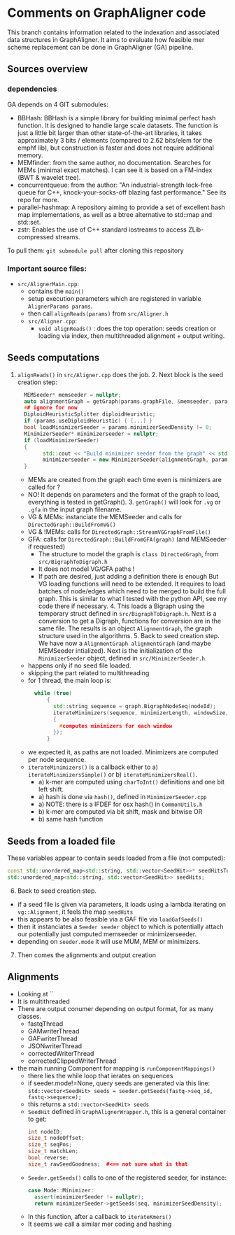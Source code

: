 # Comments on GraphAligner code

This branch contains information related to the indexation and associated data structures in GraphAligner.
It aims to evaluate how feasible mer scheme replacement can be done in GraphAligner (GA) pipeline.

## Sources overview

### dependencies

GA depends on 4 GIT submodules: 
- BBHash: BBHash is a simple library for building minimal perfect hash function. It is designed to handle large scale datasets. The function is just a little bit larger than other state-of-the-art libraries, it takes approximately 3 bits / elements (compared to 2.62 bits/elem for the emphf lib), but construction is faster and does not require additional memory.
- MEMfinder: from the same author, no documentation. Searches for MEMs (minimal exact matches). I can see it is based on a FM-index (BWT & wavelet tree).
- concurrentqueue: from the author: "An industrial-strength lock-free queue for C++, knock-your-socks-off blazing fast performance." See its repo for more.
- parallel-hashmap: A repository aiming to provide a set of excellent hash map implementations, as well as a btree alternative to std::map and std::set. 
- zstr: Enables the use of C++ standard iostreams to access ZLib-compressed streams.

To pull them: `git submodule pull` after cloning this repository

### Important source files:

- `src/AlignerMain.cpp`: 
    - contains the `main()`
    - setup execution parameters which are registered in variable `AlignerParams params`.
    - then call `alignReads(params)` from `src/Aligner.h`
  - `src/Aligner.cpp`:
    - `void alignReads()` : does the top operation: seeds creation or loading via index, then multithreaded alignment + output writing.

## Seeds computations

  1. `alignReads()` in `src/Aligner.cpp` does the job. 
    2. Next block is the seed creation step:
      ```C++
        MEMSeeder* memseeder = nullptr;
        auto alignmentGraph = getGraph(params.graphFile, &memseeder, params);
        ## ignore for now
        DiploidHeuristicSplitter diploidHeuristic;
        if (params.useDiploidHeuristic) { [...] }
        bool loadMinimizerSeeder = params.minimizerSeedDensity != 0;
        MinimizerSeeder* minimizerseeder = nullptr;
        if (loadMinimizerSeeder)
        {
              std::cout << "Build minimizer seeder from the graph" << std::endl;
              minimizerseeder = new MinimizerSeeder(alignmentGraph, params.minimizerLength, params.minimizerWindowSize, params.numThreads, 1.0 - params.minimizerDiscardMostNumerousFraction);
        }
      ```
      - MEMs are created from the graph each time even is minimizers are called for ?
      - NO! It depends on parameters and the format of the graph to load, everything is tested in getGraph().
    3. `getGraph()` will look for `.vg` or `.gfa` in the input graph filename.
      - VG & MEMs: instanciate the MEMSeeder and calls for `DirectedGraph::BuildFromVG()`
      - VG & !MEMs: calls for `DirectedGraph::StreamVGGraphFromFile()`
      - GFA: calls for `DirectedGraph::BuildFromGFA(graph)` (and MEMSeeder if requested)  
         - The structure to model the graph is `class DirectedGraph`, from `src/BigraphToDigraph.h`
         - It does not model VG/GFA paths !
         - If path are desired, just adding a definition there is enough
           But VG loading functions will need to be extended.
           It requires to load batches of node/edges which need to be merged to build the full graph.
           This is similar to what I tested with the python API, see my code there if necessary.
    4. This loads a Bigraph using the temporary struct defined in `src/BigraphToDigraph.h`.
       Next is a conversion to get a Digraph, functions for conversion are in the same file.
       The results is an object `AlignmentGraph`, the graph structure used in the algorithms.
    5. Back to seed creation step. We have now a `AlignmentGraph alignmentGraph` (and maybe MEMSeeder intialized).
       Next is the initialization of the `MinimizerSeeder` object, defined in `src/MinimizerSeeder.h`.
       - happens only if no seed file loaded.
       - skipping the part related to multithreading
       - for 1 thread, the main loop is: 
         ```C++
           while (true)
               {
                 std::string sequence = graph.BigraphNodeSeq(nodeId);
                 iterateMinimizers(sequence, minimizerLength, windowSize, [this, &nodeMinimizerStart, &positionDistributor, &kmerPerBucket, &positionPerBucket, &vecPos, positionSize, thread, nodeId](size_t pos, size_t kmer)
                 {
                   #computes minimizers for each window
                 });
               }
         ```
       - we expected it, as paths are not loaded. Minimizers are computed per node sequence.
       - `iterateMinimizers()` is a callback either to a) `iterateMinimizersSimple()` or b) `iterateMinimizersReal()`. 
         - a) k-mer are computed using `charToInt()` definitions and one bit left shift.
         - a) hash is done via `hash()`, defined in `MinimizerSeeder.cpp` 
         - a) NOTE: there is a IFDEF for osx hash() in `CommonUtils.h`  
         - b) k-mer are computed via bit shift, mask and bitwise OR
         - b) same hash function

## Seeds from a loaded file

These variables appear to contain seeds loaded from a file (not computed):
```C++
const std::unordered_map<std::string, std::vector<SeedHit>>* seedHitsToThreads = nullptr;
std::unordered_map<std::string, std::vector<SeedHit>> seedHits;
```

6. Back to seed creation step.
  - if a seed file is given via parameters, it loads using a lambda iterating on `vg::Alignment`, it feels the map `seedHits`
  - this appears to be also feasible via a GAF file via `loadGafSeeds()`  
  - then it instanciates a `Seeder seeder` object to which is potentially attach our potentially just computed memseeder or minimizerseeder.
  - depending on `seeder.mode` it will use MUM, MEM or minimizers.
7. Then comes the alignments and output creation


## Alignments

- Looking at ``
- It is multithreaded
- There are output conumer depending on output format, for as many classes.
  - fastqThread
  - GAMwriterThread 
  - GAFwriterThread 
  - JSONwriterThread 
  - correctedWriterThread 
  - correctedClippedWriterThread
- the main running Component for mapping is `runComponentMappings()`
  - there lies the while loop that ierates on sequences
  - if seeder.mode!=None, query seeds are generated via this line:
    `std::vector<SeedHit> seeds = seeder.getSeeds(fastq->seq_id, fastq->sequence);`
  - this returns a `std::vector<SeedHit> seeds`
  - `SeedHit` defined in `GraphAlignerWrapper.h`, this is a general container to get:
    ```C++
    int nodeID;
    size_t nodeOffset;
    size_t seqPos;
    size_t matchLen;
    bool reverse;
    size_t rawSeedGoodness;  #<== not sure what is that
    ```
  - `Seeder.getSeeds()` calls to one of the registered seeder, for instance:
    ```C++
    case Mode::Minimizer:
      assert(minimizerSeeder != nullptr);
      return minimizerSeeder->getSeeds(seq, minimizerSeedDensity);
    ```
  - In this function, after a callback to `iterateKmers()`
  - It seems we call a similar mer coding and hashing
    